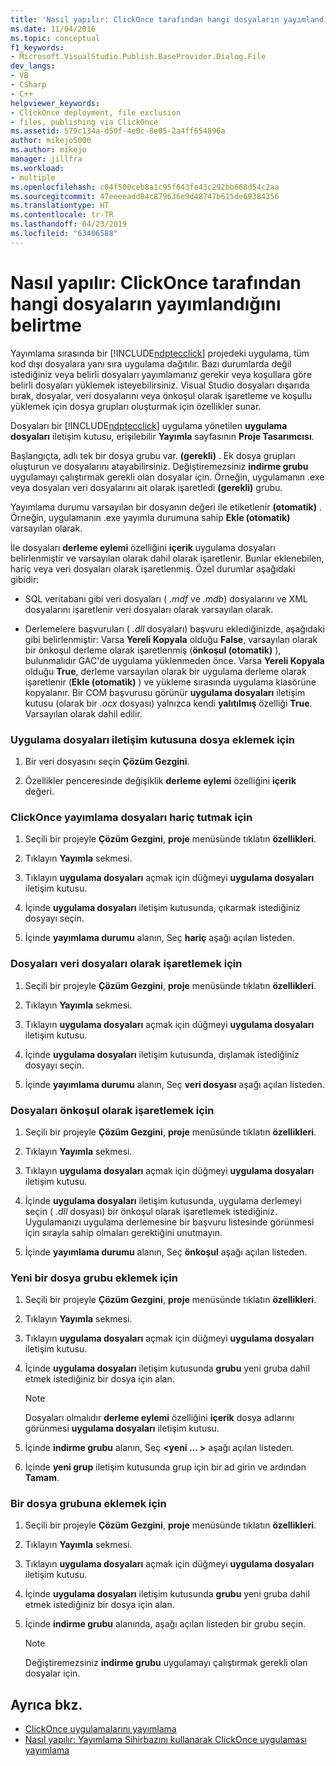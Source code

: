 ```yaml
---
title: 'Nasıl yapılır: ClickOnce tarafından hangi dosyaların yayımlandığını belirtme | Microsoft Docs'
ms.date: 11/04/2016
ms.topic: conceptual
f1_keywords:
- Microsoft.VisualStudio.Publish.BaseProvider.Dialog.File
dev_langs:
- VB
- CSharp
- C++
helpviewer_keywords:
- ClickOnce deployment, file exclusion
- files, publishing via ClickOnce
ms.assetid: 579c134a-d50f-4e0c-8e05-2a4ff654896a
author: mikejo5000
ms.author: mikejo
manager: jillfra
ms.workload:
- multiple
ms.openlocfilehash: c04f500ceb8a1c95f643fe43c292bb668d54c2aa
ms.sourcegitcommit: 47eeeeadd84c879636e9d48747b615de69384356
ms.translationtype: HT
ms.contentlocale: tr-TR
ms.lasthandoff: 04/23/2019
ms.locfileid: "63406588"
---
```

# <a name="how-to-specify-which-files-are-published-by-clickonce"></a>Nasıl yapılır: ClickOnce tarafından hangi dosyaların yayımlandığını belirtme
Yayımlama sırasında bir [!INCLUDE[ndptecclick](../deployment/includes/ndptecclick_md.md)] projedeki uygulama, tüm kod dışı dosyalara yanı sıra uygulama dağıtılır. Bazı durumlarda değil istediğiniz veya belirli dosyaları yayımlamanız gerekir veya koşullara göre belirli dosyaları yüklemek isteyebilirsiniz. Visual Studio dosyaları dışarıda bırak, dosyalar, veri dosyalarını veya önkoşul olarak işaretleme ve koşullu yüklemek için dosya grupları oluşturmak için özellikler sunar.

 Dosyaları bir [!INCLUDE[ndptecclick](../deployment/includes/ndptecclick_md.md)] uygulama yönetilen **uygulama dosyaları** iletişim kutusu, erişilebilir **Yayımla** sayfasının **Proje Tasarımcısı**.

 Başlangıçta, adlı tek bir dosya grubu var. **(gerekli)** . Ek dosya grupları oluşturun ve dosyalarını atayabilirsiniz. Değiştiremezsiniz **indirme grubu** uygulamayı çalıştırmak gerekli olan dosyalar için. Örneğin, uygulamanın .exe veya dosyaları veri dosyalarını ait olarak işaretledi **(gerekli)** grubu.

 Yayımlama durumu varsayılan bir dosyanın değeri ile etiketlenir **(otomatik)** . Örneğin, uygulamanın .exe yayımla durumuna sahip **Ekle (otomatik)** varsayılan olarak.

 İle dosyaları **derleme eylemi** özelliğini **içerik** uygulama dosyaları belirlenmiştir ve varsayılan olarak dahil olarak işaretlenir. Bunlar eklenebilen, hariç veya veri dosyaları olarak işaretlenmiş. Özel durumlar aşağıdaki gibidir:

- SQL veritabanı gibi veri dosyaları ( *.mdf* ve *.mdb*) dosyalarını ve XML dosyalarını işaretlenir veri dosyaları olarak varsayılan olarak.

- Derlemelere başvuruları ( *.dll* dosyaları) başvuru eklediğinizde, aşağıdaki gibi belirlenmiştir: Varsa **Yereli Kopyala** olduğu **False**, varsayılan olarak bir önkoşul derleme olarak işaretlenmiş (**önkoşul (otomatik)** ), bulunmalıdır GAC'de uygulama yüklenmeden önce. Varsa **Yereli Kopyala** olduğu **True**, derleme varsayılan olarak bir uygulama derleme olarak işaretlenir (**Ekle (otomatik)** ) ve yükleme sırasında uygulama klasörüne kopyalanır. Bir COM başvurusu görünür **uygulama dosyaları** iletişim kutusu (olarak bir *.ocx* dosyası) yalnızca kendi **yalıtılmış** özelliği **True**. Varsayılan olarak dahil edilir.

### <a name="to-add-files-to-the-application-files-dialog-box"></a>Uygulama dosyaları iletişim kutusuna dosya eklemek için

1. Bir veri dosyasını seçin **Çözüm Gezgini**.

2. Özellikler penceresinde değişiklik **derleme eylemi** özelliğini **içerik** değeri.

### <a name="to-exclude-files-from-clickonce-publishing"></a>ClickOnce yayımlama dosyaları hariç tutmak için

1. Seçili bir projeyle **Çözüm Gezgini**, **proje** menüsünde tıklatın **özellikleri**.

2. Tıklayın **Yayımla** sekmesi.

3. Tıklayın **uygulama dosyaları** açmak için düğmeyi **uygulama dosyaları** iletişim kutusu.

4. İçinde **uygulama dosyaları** iletişim kutusunda, çıkarmak istediğiniz dosyayı seçin.

5. İçinde **yayımlama durumu** alanın, Seç **hariç** aşağı açılan listeden.

### <a name="to-mark-files-as-data-files"></a>Dosyaları veri dosyaları olarak işaretlemek için

1. Seçili bir projeyle **Çözüm Gezgini**, **proje** menüsünde tıklatın **özellikleri**.

2. Tıklayın **Yayımla** sekmesi.

3. Tıklayın **uygulama dosyaları** açmak için düğmeyi **uygulama dosyaları** iletişim kutusu.

4. İçinde **uygulama dosyaları** iletişim kutusunda, dışlamak istediğiniz dosyayı seçin.

5. İçinde **yayımlama durumu** alanın, Seç **veri dosyası** aşağı açılan listeden.

### <a name="to-mark-files-as-prerequisites"></a>Dosyaları önkoşul olarak işaretlemek için

1. Seçili bir projeyle **Çözüm Gezgini**, **proje** menüsünde tıklatın **özellikleri**.

2. Tıklayın **Yayımla** sekmesi.

3. Tıklayın **uygulama dosyaları** açmak için düğmeyi **uygulama dosyaları** iletişim kutusu.

4. İçinde **uygulama dosyaları** iletişim kutusunda, uygulama derlemeyi seçin ( *.dll* dosyası) bir önkoşul olarak işaretlemek istediğiniz. Uygulamanızı uygulama derlemesine bir başvuru listesinde görünmesi için sırayla sahip olmaları gerektiğini unutmayın.

5. İçinde **yayımlama durumu** alanın, Seç **önkoşul** aşağı açılan listeden.

### <a name="to-add-a-new-file-group"></a>Yeni bir dosya grubu eklemek için

1. Seçili bir projeyle **Çözüm Gezgini**, **proje** menüsünde tıklatın **özellikleri**.

2. Tıklayın **Yayımla** sekmesi.

3. Tıklayın **uygulama dosyaları** açmak için düğmeyi **uygulama dosyaları** iletişim kutusu.

4. İçinde **uygulama dosyaları** iletişim kutusunda **grubu** yeni gruba dahil etmek istediğiniz bir dosya için alan.

    > [!NOTE]
    > Dosyaları olmalıdır **derleme eylemi** özelliğini **içerik** dosya adlarını görünmesi **uygulama dosyaları** iletişim kutusu.

5. İçinde **indirme grubu** alanın, Seç  **\<yeni … >** aşağı açılan listeden.

6. İçinde **yeni grup** iletişim kutusunda grup için bir ad girin ve ardından **Tamam**.

### <a name="to-add-a-file-to-a-group"></a>Bir dosya grubuna eklemek için

1. Seçili bir projeyle **Çözüm Gezgini**, **proje** menüsünde tıklatın **özellikleri**.

2. Tıklayın **Yayımla** sekmesi.

3. Tıklayın **uygulama dosyaları** açmak için düğmeyi **uygulama dosyaları** iletişim kutusu.

4. İçinde **uygulama dosyaları** iletişim kutusunda **grubu** yeni gruba dahil etmek istediğiniz bir dosya için alan.

5. İçinde **indirme grubu** alanında, aşağı açılan listeden bir grubu seçin.

    > [!NOTE]
    > Değiştiremezsiniz **indirme grubu** uygulamayı çalıştırmak gerekli olan dosyalar için.

## <a name="see-also"></a>Ayrıca bkz.
- [ClickOnce uygulamalarını yayımlama](../deployment/publishing-clickonce-applications.md)
- [Nasıl yapılır: Yayımlama Sihirbazını kullanarak ClickOnce uygulaması yayımlama](../deployment/how-to-publish-a-clickonce-application-using-the-publish-wizard.md)
